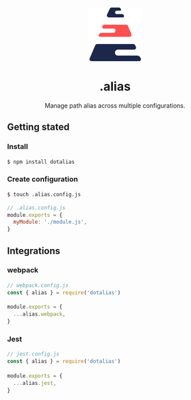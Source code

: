 <p align="center">
  <img src="logo.png" width="125" />
</p>

<h1 align="center">.alias</h1>

<p align="center">
Manage path alias across multiple configurations.
</p>

## Getting stated

### Install

```bash
$ npm install dotalias
```

### Create configuration

```bash
$ touch .alias.config.js
```

```js
// .alias.config.js
module.exports = {
  myModule: './module.js',
}
```

## Integrations

### webpack

```js
// webpack.config.js
const { alias } = require('dotalias')

module.exports = {
  ...alias.webpack,
}
```

### Jest

```js
// jest.config.js
const { alias } = require('dotalias')

module.exports = {
  ...alias.jest,
}
```
